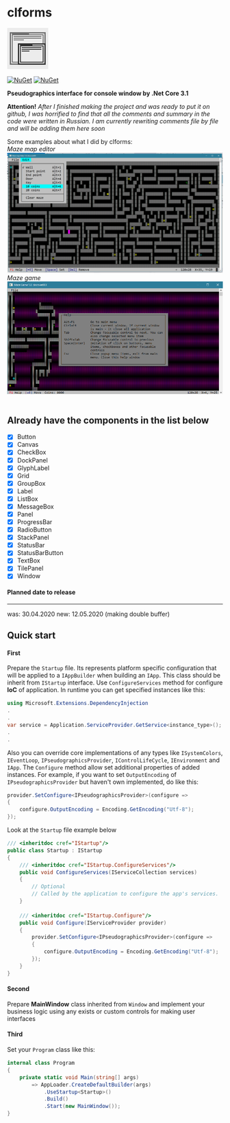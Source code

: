 # clforms

![logo](https://github.com/Ahatornn/clforms/blob/master/Images/favico.jpg)

[![NuGet](https://img.shields.io/nuget/dt/ClForms.svg)](https://www.nuget.org/packages/ClForms)
[![NuGet](https://img.shields.io/nuget/v/ClForms.svg)](https://www.nuget.org/packages/ClForms)

**Pseudographics interface for console window by .Net Core 3.1**

**Attention!**
_After I finished making the project and was ready to put it on github, I was horrified to find that all the comments and summary in the code were written in Russian. I am currently rewriting comments file by file and will be adding them here soon_

Some examples about what I did by clforms:
<br/>
_Maze map editor_
<img src="Images/mme01.png" />
<br/>
_Maze game_
<img src="Images/mg02.png" />
<br/>
<br/>

Already have the components in the list below
-------------
- [x] Button
- [x] Canvas
- [x] CheckBox
- [x] DockPanel
- [x] GlyphLabel
- [x] Grid
- [x] GroupBox
- [x] Label
- [x] ListBox
- [x] MessageBox
- [x] Panel
- [x] ProgressBar
- [x] RadioButton
- [x] StackPanel
- [x] StatusBar
- [x] StatusBarButton
- [x] TextBox
- [x] TilePanel
- [x] Window

#### Planned date to release
------------
was: 30.04.2020
new: 12.05.2020 (making double buffer)


## Quick start
#### First
Prepare the `Startup` file. Its represents platform specific configuration that will be applied to a `IAppBuilder` when building an `IApp`. This class should be inherit from `IStartup` interface. Use `ConfigureServices` method for configure **IoC** of application. In runtime you can get specified instances like this:
```C#
using Microsoft.Extensions.DependencyInjection
.
.
var service = Application.ServiceProvider.GetService<instance_type>();
.
.
```
Also you can override core implementations of any types like `ISystemColors`, `IEventLoop`, `IPseudographicsProvider`, `IControlLifeCycle`, `IEnvironment` and `IApp`.
The `Configure` method allow set additional properties of added instances. For example, if you want to set `OutputEncoding` of `IPseudographicsProvider` but haven't own implemented, do like this:
```C#
provider.SetConfigure<IPseudographicsProvider>(configure =>
{
    configure.OutputEncoding = Encoding.GetEncoding("Utf-8");
});
```
Look at the `Startup` file example below
```C#
/// <inheritdoc cref="IStartup"/>
public class Startup : IStartup
{
    /// <inheritdoc cref="IStartup.ConfigureServices"/>
    public void ConfigureServices(IServiceCollection services)
    {
        // Optional
        // Called by the application to configure the app's services.
    }

    /// <inheritdoc cref="IStartup.Configure"/>
    public void Configure(IServiceProvider provider)
    {
        provider.SetConfigure<IPseudographicsProvider>(configure =>
        {
            configure.OutputEncoding = Encoding.GetEncoding("Utf-8");
        });
    }
}
```
#### Second
Prepare **MainWindow** class inherited from `Window` and implement your business logic using any exists or custom controls for making user interfaces

#### Third
Set your `Program` class like this:
```C#
internal class Program
{
    private static void Main(string[] args)
        => AppLoader.CreateDefaultBuilder(args)
            .UseStartup<Startup>()
            .Build()
            .Start(new MainWindow());
}
```

